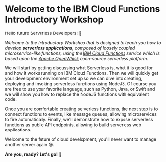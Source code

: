 # Welcome to the IBM Cloud Functions Introductory Workshop

Hello future Serverless Developers! 👋

_Welcome to the Introductory Workshop that is designed to teach you how to develop **serverless applications**, composed of loosely coupled microservice-like functions, using the [IBM Cloud Functions](https://cloud.ibm.com/functions) service which is based upon the [Apache OpenWhisk](https://openwhisk.apache.org/) open-source serverless platform._

We will start by getting discussing what Serverless is, what it is good for and how it works running on IBM Cloud Functions. Then we will quickly get your development environment set up so we can dive into creating, deploying and invoking serverless functions using NodeJS. Of course you are free to use your favorite language, such as Python, Java, or Swift and we will show you how to replace the NodeJS functions with equivalent code.

Once you are comfortable creating serverless functions, the next step is to connect functions to events, like message queues, allowing microservices to fire automatically. Finally, we'll demonstrate how to expose serverless functions as public API endpoints, allowing to build serverless web applications.

Welcome to the future of cloud development, you'll never want to manage another server again 😎.

**Are you, ready? Let's go!** 🚗
